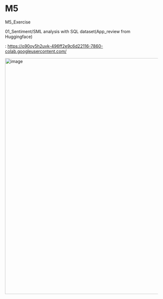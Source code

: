 # M5
M5_Exercise

01_Sentiment/SML analysis with SQL dataset(App_review from Huggingface)

: https://o90oy5h2uvk-496ff2e9c6d22116-7860-colab.googleusercontent.com/

<img width="774" alt="image" src="https://user-images.githubusercontent.com/112074208/227468995-5d423c11-ab3c-48a0-86c9-35fc4fe5238f.png">
